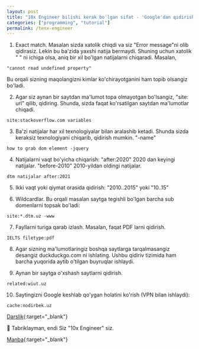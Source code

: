 ```yaml
---
layout: post
title: "10x Engineer bilishi kerak bo'lgan sifat - 'Google'dan qidirish"
categories: ["programming", "tutorial"]
permalink: /tenx-engineer
---
```


1. Exact match. Masalan sizda xatolik chiqdi va siz "Error message"ni olib qidirasiz. Lekin bu ba'zida yaxshi natija bermaydi. Shuning uchun xatolik " " ni ichiga olsa, aniq bir xil bo'lgan natijalarni chiqaradi. Masalan,

```
"cannot read undefined property"
```

Bu orqali sizning maqolangizni kimlar ko'chirayotganini ham topib olsangiz bo'ladi.

2. Agar siz aynan bir saytdan ma'lumot topa olmayotgan bo'lsangiz, "site: url" qilib, qidiring. Shunda, sizda faqat ko'rsatilgan saytdan ma'lumotlar chiqadi.

```
site:stackoverflow.com variables
```

3. Ba'zi natijalar har xil texnologiyalar bilan aralashib ketadi. Shunda sizda keraksiz texnologiyani chiqarib, qidirish mumkin.  "-name"

```
how to grab dom element -jquery
```

4. Natijalarni vaqt bo'yicha chiqarish: "after:2020" 2020 dan keyingi natijalar. "before-2010" 2010-yildan oldingi natijalar.

```
dtm natijalar after:2021
```

5. Ikki vaqt yoki qiymat orasida qidirish: "2010..2015" yoki "$10..$15"

6. Wildcardlar. Bu orqali masalan saytga tegishli bo'lgan barcha sub domenlarni topsak bo'ladi:

```
site:*.dtm.uz -www
```

7. Fayllarni turiga qarab izlash. Masalan, faqat PDF larni qidirish.

```
IELTS filetype:pdf
```

8. Agar sizning ma'lumotlaringiz boshqa saytlarga tarqalmasangiz desangiz duckduckgo.com ni ishlating. Ushbu qidiriv tizimida ham barcha yuqorida aytib o'tilgan buyruqlar ishlaydi.

9. Aynan bir saytga o'xshash saytlarni qidirish. 

```
related:wiut.uz
```

10. Saytingizni Google keshlab qo'ygan holatini ko'rish (VPN bilan ishlaydi):

```
cache:nodirbek.uz
```

[Darslik](https://youtu.be/cEBkvm0-rg0?si=jilTiYKaE2lyzWEp){:target="_blank"}

🎉 Tabriklayman, endi Siz "10x Engineer" siz.

[Manba](https://t.me/nodir_adventure/197){:target="_blank"}
